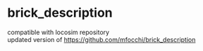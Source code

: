 # brick_description
compatible with locosim repository<br>
updated version of https://github.com/mfocchi/brick_description

